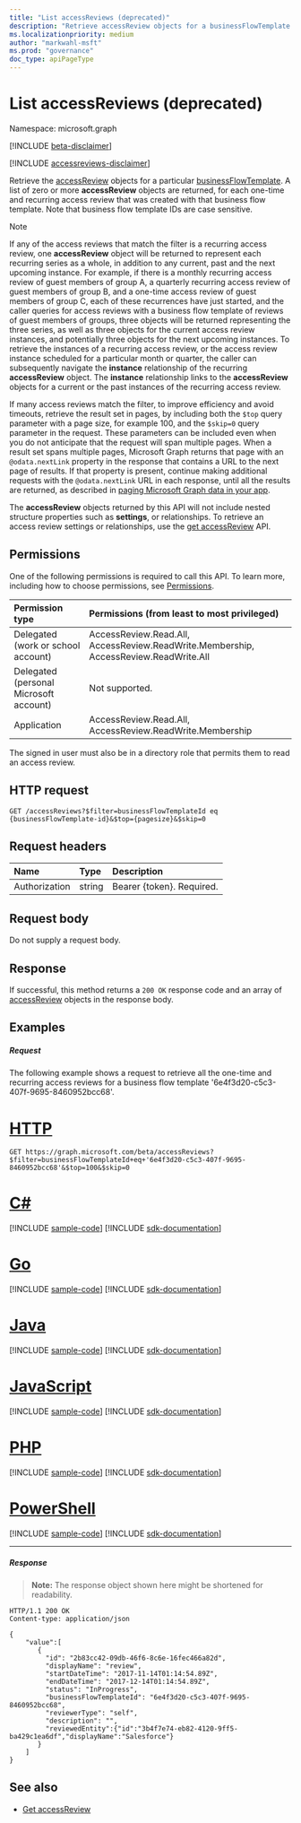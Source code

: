 ```yaml
---
title: "List accessReviews (deprecated)"
description: "Retrieve accessReview objects for a businessFlowTemplate."
ms.localizationpriority: medium
author: "markwahl-msft"
ms.prod: "governance"
doc_type: apiPageType
---
```


# List accessReviews (deprecated)

Namespace: microsoft.graph

[!INCLUDE [beta-disclaimer](../../includes/beta-disclaimer.md)]

[!INCLUDE [accessreviews-disclaimer](../../includes/accessreviews-disclaimer.md)]

Retrieve the [accessReview](../resources/accessreview.md) objects for a particular [businessFlowTemplate](../resources/businessflowtemplate.md). A list of zero or more **accessReview** objects are returned, for each one-time and recurring access review that was created with that business flow template.  Note that business flow template IDs are case sensitive.

>[!NOTE]
> If any of the access reviews that match the filter is a recurring access review, one **accessReview** object will be returned to represent each recurring series as a whole, in addition to any current, past and the next upcoming instance. For example, if there is a monthly recurring access review of guest members of group A, a quarterly recurring access review of guest members of group B, and a one-time access review of guest members of group C, each of these recurrences have just started, and the caller queries for access reviews with a business flow template of reviews of guest members of groups, three objects will be returned representing the three series, as well as three objects for the current access review instances, and potentially three objects for the next upcoming instances. To retrieve the instances of a recurring access review, or the access review instance scheduled for a particular month or quarter, the caller can subsequently navigate the **instance** relationship of the recurring **accessReview** object. The **instance** relationship links to the **accessReview** objects for a current or the past instances of the recurring access review.

If many access reviews match the filter, to improve efficiency and avoid timeouts, retrieve the result set in pages, by including both the `$top` query parameter with a page size, for example 100, and the `$skip=0` query parameter in the request. These parameters can be included even when you do not anticipate that the request will span multiple pages. When a result set spans multiple pages, Microsoft Graph returns that page with an `@odata.nextLink` property in the response that contains a URL to the next page of results. If that property is present, continue making additional requests with the `@odata.nextLink` URL in each response, until all the results are returned, as described in [paging Microsoft Graph data in your app](/graph/paging).

The **accessReview** objects returned by this API will not include nested structure properties such as **settings**, or relationships.  To retrieve an access review settings or relationships, use the [get accessReview](accessreview-get.md) API.


## Permissions
One of the following permissions is required to call this API. To learn more, including how to choose permissions, see [Permissions](/graph/permissions-reference).

|Permission type                        | Permissions (from least to most privileged)              |
|:--------------------------------------|:---------------------------------------------------------|
|Delegated (work or school account)     | AccessReview.Read.All, AccessReview.ReadWrite.Membership, AccessReview.ReadWrite.All  |
|Delegated (personal Microsoft account) | Not supported. |
|Application                            | AccessReview.Read.All, AccessReview.ReadWrite.Membership |

 The signed in user must also be in a directory role that permits them to read an access review.

## HTTP request
<!-- { "blockType": "ignored" } -->
```http
GET /accessReviews?$filter=businessFlowTemplateId eq {businessFlowTemplate-id}&$top={pagesize}&$skip=0
```
## Request headers
| Name         | Type        | Description |
|:-------------|:------------|:------------|
| Authorization | string | Bearer \{token\}. Required. |

## Request body
Do not supply a request body.

## Response
If successful, this method returns a `200 OK` response code and an array of [accessReview](../resources/accessreview.md) objects in the response body.

## Examples
##### Request
The following example shows a request to retrieve all the one-time and recurring access reviews for a business flow template '6e4f3d20-c5c3-407f-9695-8460952bcc68'.

# [HTTP](#tab/http)
<!-- {
  "blockType": "request",
  "name": "get_accessReviews"
}-->
```msgraph-interactive
GET https://graph.microsoft.com/beta/accessReviews?$filter=businessFlowTemplateId+eq+'6e4f3d20-c5c3-407f-9695-8460952bcc68'&$top=100&$skip=0
```

# [C#](#tab/csharp)
[!INCLUDE [sample-code](../includes/snippets/csharp/get-accessreviews-csharp-snippets.md)]
[!INCLUDE [sdk-documentation](../includes/snippets/snippets-sdk-documentation-link.md)]

# [Go](#tab/go)
[!INCLUDE [sample-code](../includes/snippets/go/get-accessreviews-go-snippets.md)]
[!INCLUDE [sdk-documentation](../includes/snippets/snippets-sdk-documentation-link.md)]

# [Java](#tab/java)
[!INCLUDE [sample-code](../includes/snippets/java/get-accessreviews-java-snippets.md)]
[!INCLUDE [sdk-documentation](../includes/snippets/snippets-sdk-documentation-link.md)]

# [JavaScript](#tab/javascript)
[!INCLUDE [sample-code](../includes/snippets/javascript/get-accessreviews-javascript-snippets.md)]
[!INCLUDE [sdk-documentation](../includes/snippets/snippets-sdk-documentation-link.md)]

# [PHP](#tab/php)
[!INCLUDE [sample-code](../includes/snippets/php/get-accessreviews-php-snippets.md)]
[!INCLUDE [sdk-documentation](../includes/snippets/snippets-sdk-documentation-link.md)]

# [PowerShell](#tab/powershell)
[!INCLUDE [sample-code](../includes/snippets/powershell/get-accessreviews-powershell-snippets.md)]
[!INCLUDE [sdk-documentation](../includes/snippets/snippets-sdk-documentation-link.md)]

---

##### Response
>**Note:** The response object shown here might be shortened for readability.
<!-- {
  "blockType": "response",
  "truncated": true,
  "@odata.type": "microsoft.graph.accessReview",
  "isCollection": "true"
} -->
```http
HTTP/1.1 200 OK
Content-type: application/json

{
    "value":[
       {
         "id": "2b83cc42-09db-46f6-8c6e-16fec466a82d",
         "displayName": "review",
         "startDateTime": "2017-11-14T01:14:54.89Z",
         "endDateTime": "2017-12-14T01:14:54.89Z",
         "status": "InProgress",
         "businessFlowTemplateId": "6e4f3d20-c5c3-407f-9695-8460952bcc68",
         "reviewerType": "self",
         "description": "",
         "reviewedEntity":{"id":"3b4f7e74-eb82-4120-9ff5-ba429c1ea6df","displayName":"Salesforce"}
       }
    ]
}
```

## See also

- [Get accessReview](accessreview-get.md)


<!--
{
  "type": "#page.annotation",
  "description": "Get accessReviews",
  "keywords": "",
  "section": "documentation",
  "tocPath": "",
  "suppressions": [
  ]
}
-->


